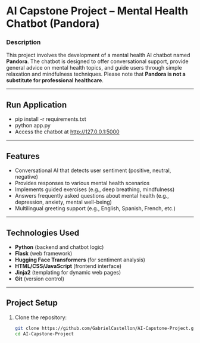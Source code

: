 # AI Capstone Project – Mental Health Chatbot (Pandora)

### Description
This project involves the development of a mental health AI chatbot named **Pandora**. The chatbot is designed to offer conversational support, provide general advice on mental health topics, and guide users through simple relaxation and mindfulness techniques. Please note that **Pandora is not a substitute for professional healthcare**.

---

## **Run Application**
- pip install -r requirements.txt
- python app.py
- Access the chatbot at http://127.0.0.1:5000

---

## **Features**
- Conversational AI that detects user sentiment (positive, neutral, negative)
- Provides responses to various mental health scenarios
- Implements guided exercises (e.g., deep breathing, mindfulness)
- Answers frequently asked questions about mental health (e.g., depression, anxiety, mental well-being)
- Multilingual greeting support (e.g., English, Spanish, French, etc.)

---

## **Technologies Used**
- **Python** (backend and chatbot logic)
- **Flask** (web framework)
- **Hugging Face Transformers** (for sentiment analysis)
- **HTML/CSS/JavaScript** (frontend interface)
- **Jinja2** (templating for dynamic web pages)
- **Git** (version control)

---

## **Project Setup**

1. Clone the repository:
   ```bash
   git clone https://github.com/GabrielCastellon/AI-Capstone-Project.git
   cd AI-Capstone-Project
